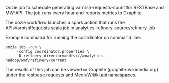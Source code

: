 Oozie job to schedule generating varnish-requests-count for RESTBase and MW-API.
The job runs every hour and reports metrics to Graphite.

The oozie workflow launches a spark action that runs the
APIsVarnishRequests scala job in analytics-refinery-source/refinery-job

Example command for running the coordinator on command line:

    oozie job -run \
         -config coordinator.properties \
         -D refinery_directory=hdfs://analytics-hadoop/wmf/refinery/current

The results of this job can be viewed in Graphite (graphite.wikimedia.org) under
the restbase.requests and MediaWikiki.api namespaces.

